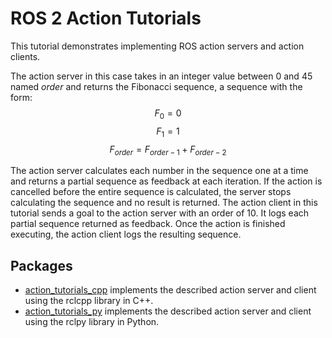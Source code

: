 # ROS 2 Action Tutorials

This tutorial demonstrates implementing ROS action servers and action clients.

The action server in this case takes in an integer value between 0 and 45 named *order* and returns the Fibonacci sequence, a sequence with the form:
$$F_0 = 0$$
$$F_1 = 1$$
$$F_{order}=F_{order-1} + F_{order-2}$$

The action server calculates each number in the sequence one at a time and returns a partial sequence as feedback at each iteration.
If the action is cancelled before the entire sequence is calculated, the server stops calculating the sequence and no result is returned.
The action client in this tutorial sends a goal to the action server with an order of 10.
It logs each partial sequence returned as feedback.
Once the action is finished executing, the action client logs the resulting sequence.

## Packages

- [action_tutorials_cpp](./action_tutorials_cpp) implements the described action server and client using the rclcpp library in C++.
- [action_tutorials_py](./action_tutorials_py) implements the described action server and client using the rclpy library in Python.
